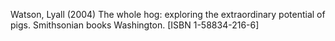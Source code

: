 Watson, Lyall (2004) The whole hog: exploring the extraordinary potential of pigs. Smithsonian books Washington. [ISBN 1-58834-216-6]
